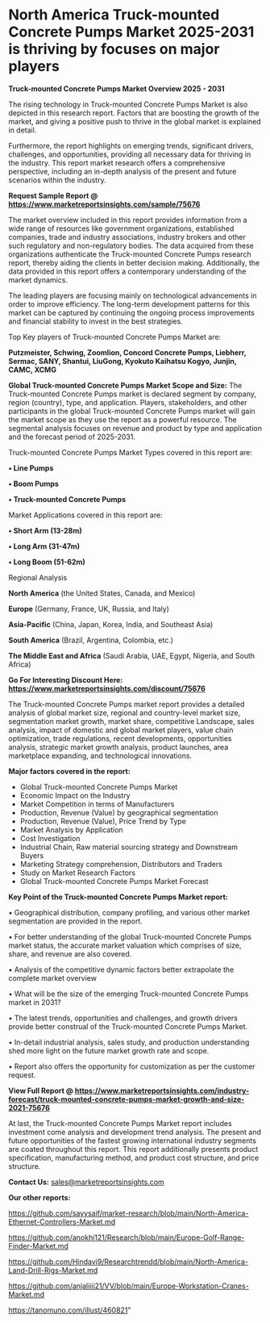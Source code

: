 # North America Truck-mounted Concrete Pumps Market 2025-2031 is thriving by focuses on major players

<Strong> Truck-mounted Concrete Pumps Market Overview 2025 - 2031</strong>

The rising technology in Truck-mounted Concrete Pumps Market is also depicted in this research report. Factors that are boosting the growth of the market, and giving a positive push to thrive in the global market is explained in detail.

Furthermore, the report highlights on emerging trends, significant drivers, challenges, and opportunities, providing all necessary data for thriving in the industry. This report market research offers a comprehensive perspective, including an in-depth analysis of the present and future scenarios within the industry.

<strong>Request Sample Report @ <a href=https://www.marketreportsinsights.com/sample/75676>https://www.marketreportsinsights.com/sample/75676</a></strong>

The market overview included in this report provides information from a wide range of resources like government organizations, established companies, trade and industry associations, industry brokers and other such regulatory and non-regulatory bodies. The data acquired from these organizations authenticate the Truck-mounted Concrete Pumps research report, thereby aiding the clients in better decision making. Additionally, the data provided in this report offers a contemporary understanding of the market dynamics.

The leading players are focusing mainly on technological advancements in order to improve efficiency. The long-term development patterns for this market can be captured by continuing the ongoing process improvements and financial stability to invest in the best strategies.

Top Key players of Truck-mounted Concrete Pumps Market are:

<strong>Putzmeister, Schwing, Zoomlion, Concord Concrete Pumps, Liebherr, Sermac, SANY, Shantui, LiuGong, Kyokuto Kaihatsu Kogyo, Junjin, CAMC, XCMG</strong>

<strong><b>Global Truck-mounted Concrete Pumps Market Scope and Size:</b></strong>
The Truck-mounted Concrete Pumps market is declared segment by company, region (country), type, and application. Players, stakeholders, and other participants in the global Truck-mounted Concrete Pumps market will gain the market scope as they use the report as a powerful resource. The segmental analysis focuses on revenue and product by type and application and the forecast period of 2025-2031.

Truck-mounted Concrete Pumps Market Types covered in this report are:

<strong>• Line Pumps

• Boom Pumps

• Truck-mounted Concrete Pumps</strong>

Market Applications covered in this report are:

<strong>• Short Arm (13-28m)

• Long Arm (31-47m)

• Long Boom (51-62m)</strong> 

Regional Analysis

<strong>North America</strong> (the United States, Canada, and Mexico)

<strong>Europe</strong> (Germany, France, UK, Russia, and Italy)

<strong>Asia-Pacific</strong> (China, Japan, Korea, India, and Southeast Asia)

<strong>South America</strong> (Brazil, Argentina, Colombia, etc.)

<strong>The Middle East and Africa</strong> (Saudi Arabia, UAE, Egypt, Nigeria, and South Africa)

<strong>Go For Interesting Discount Here: <a href=https://www.marketreportsinsights.com/discount/75676>https://www.marketreportsinsights.com/discount/75676</a></strong>

The Truck-mounted Concrete Pumps market report provides a detailed analysis of global market size, regional and country-level market size, segmentation market growth, market share, competitive Landscape, sales analysis, impact of domestic and global market players, value chain optimization, trade regulations, recent developments, opportunities analysis, strategic market growth analysis, product launches, area marketplace expanding, and technological innovations.

<strong><b>Major factors covered in the report:</b></strong>
<ul>
  <li>Global Truck-mounted Concrete Pumps Market </li>
  <li>Economic Impact on the Industry</li>
  <li>Market Competition in terms of Manufacturers</li>
  <li>Production, Revenue (Value) by geographical segmentation</li>
  <li>Production, Revenue (Value), Price Trend by Type</li>
  <li>Market Analysis by Application</li>
  <li>Cost Investigation</li>
  <li>Industrial Chain, Raw material sourcing strategy and Downstream Buyers</li>
  <li>Marketing Strategy comprehension, Distributors and Traders</li>
  <li>Study on Market Research Factors</li>
  <li>Global Truck-mounted Concrete Pumps Market Forecast</li>
</ul>

<strong><b>Key Point of the Truck-mounted Concrete Pumps Market report:</b></strong>

• Geographical distribution, company profiling, and various other market segmentation are provided in the report.

• For better understanding of the global Truck-mounted Concrete Pumps market status, the accurate market valuation which comprises of size, share, and revenue are also covered.

• Analysis of the competitive dynamic factors better extrapolate the complete market overview

• What will be the size of the emerging Truck-mounted Concrete Pumps market in 2031?

• The latest trends, opportunities and challenges, and growth drivers provide better construal of the Truck-mounted Concrete Pumps Market.

• In-detail industrial analysis, sales study, and production understanding shed more light on the future market growth rate and scope.

• Report also offers the opportunity for customization as per the customer request.

<strong><b>View Full Report @ <a href=https://www.marketreportsinsights.com/industry-forecast/truck-mounted-concrete-pumps-market-growth-and-size-2021-75676>https://www.marketreportsinsights.com/industry-forecast/truck-mounted-concrete-pumps-market-growth-and-size-2021-75676</a></b></strong>


At last, the Truck-mounted Concrete Pumps Market report includes investment come analysis and development trend analysis. The present and future opportunities of the fastest growing international industry segments are coated throughout this report. This report additionally presents product specification, manufacturing method, and product cost structure, and price structure.

<strong>Contact Us:</strong>
sales@marketreportsinsights.com

<strong>Our other reports:</strong>

<a href=https://github.com/sayysaif/market-research/blob/main/North-America-Ethernet-Controllers-Market.md>https://github.com/sayysaif/market-research/blob/main/North-America-Ethernet-Controllers-Market.md</a>

<a href=https://github.com/anokhi121/Research/blob/main/Europe-Golf-Range-Finder-Market.md>https://github.com/anokhi121/Research/blob/main/Europe-Golf-Range-Finder-Market.md</a>

<a href=https://github.com/Hindavi9/Researchtrendd/blob/main/North-America-Land-Drill-Rigs-Market.md>https://github.com/Hindavi9/Researchtrendd/blob/main/North-America-Land-Drill-Rigs-Market.md</a>

<a href=https://github.com/anjaliiii21/VV/blob/main/Europe-Workstation-Cranes-Market.md>https://github.com/anjaliiii21/VV/blob/main/Europe-Workstation-Cranes-Market.md</a>

<a href=https://tanomuno.com/illust/460821>https://tanomuno.com/illust/460821</a>"

